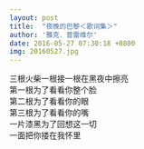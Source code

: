 ```yaml
---
layout: post
title:  "夜晚的巴黎＜歌词集＞"
author: '雅克．普雷维尔'
date: 2016-05-27 07:30:18 +0800
img: 20160527.jpg
---
```

三根火柴一根接一根在黑夜中擦亮     
第一根为了看看你整个脸     
第二根为了看看你的眼      
第三根为了看看你的嘴      
一片漆黑为了回想这一切     
一面把你搂在我怀里